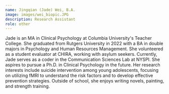 ```yaml
---
name: Jingqian (Jade) Wei, B.A.
image: images/wei_biopic.JPG
description: Research Assistant
role: other
---
```


Jade is an MA in Clinical Psychology at Columbia University's Teacher College. She graduated from Rutgers University in 2022 with a BA in double majors in Psychology and Human Resources Management. She volunteered as a student evaluator at CHIRA, working with asylum seekers. Currently, Jade serves as a coder in the Communication Sciences Lab at NYSPI. She aspires to pursue a Ph.D. in Clinical Psychology in the future. Her research interests include suicide intervention among young adolescents, focusing on utilizing fMRI to understand the risk factors and to develop effective prevention strategies. Outside of school, she enjoys writing novels, painting, and strength training. 
